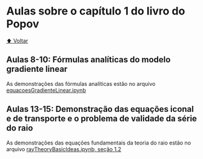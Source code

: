 # Aulas sobre o capítulo 1 do livro do Popov

[:arrow_up: Voltar](https://github.com/Geofisicando/introducao-teoria-raio#%C3%ADndice)

## Aulas 8-10: Fórmulas analíticas do modelo gradiente linear

As demonstrações das fórmulas analíticas estão no arquivo [equacoesGradienteLinear.ipynb](https://github.com/Geofisicando/introducao-teoria-raio/blob/master/popov/cap1/equacoesGradienteLinear.ipynb)

## Aulas 13-15: Demonstração das equações iconal e de transporte e o problema de validade da série do raio

As demonstrações das equações fundamentais da teoria do raio estão no arquivo [rayTheoryBasicIdeas.ipynb, seção 1.2](https://github.com/Geofisicando/introducao-teoria-raio/blob/master/popov/cap1/rayTheoryBasicIdeas.ipynb)
